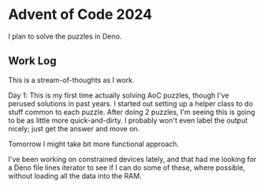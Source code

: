# Advent of Code 2024

I plan to solve the puzzles in Deno.

## Work Log

This is a stream-of-thoughts as I work.

Day 1: This is my first time actually solving AoC puzzles, though I've perused solutions in past years. I started out setting up a helper class to do stuff common to each puzzle. After doing 2 puzzles, I'm seeing this is going to be as little more quick-and-dirty. I probably won't even label the output nicely; just get the answer and move on.

Tomorrow I might take bit more functional approach.

I've been working on constrained devices lately, and that had me looking for a Deno file lines iterator to see if I can do some of these, where possible, without loading all the data into the RAM.

